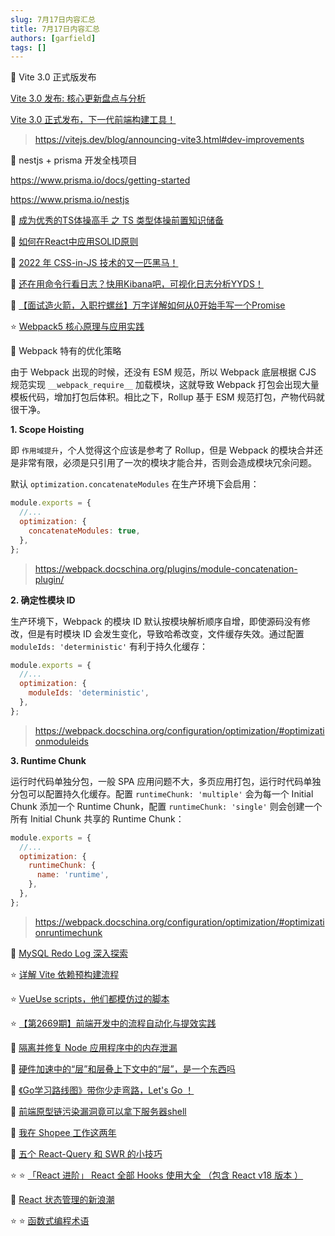 ```yaml
---
slug: 7月17日内容汇总
title: 7月17日内容汇总
authors: [garfield]
tags: []
---
```


📒 Vite 3.0 正式版发布

[Vite 3.0 发布: 核心更新盘点与分析](https://mp.weixin.qq.com/s/_GuGJaf8Sew5D8JaLQ3qOA)

[Vite 3.0 正式发布，下一代前端构建工具！](https://juejin.cn/post/7120820138907009060)

> https://vitejs.dev/blog/announcing-vite3.html#dev-improvements

📒 nestjs + prisma 开发全栈项目

https://www.prisma.io/docs/getting-started

https://www.prisma.io/nestjs

📒 [成为优秀的TS体操高手 之 TS 类型体操前置知识储备](https://juejin.cn/post/7115789691810480135)

📒 [如何在React中应用SOLID原则](https://mp.weixin.qq.com/s/8LxNZ0Hrne_EMZ352jmIXQ)

📒 [2022 年 CSS-in-JS 技术的又一匹黑马！](https://mp.weixin.qq.com/s/b-qUPAXa31RqO7oFj3dReg)

📒 [还在用命令行看日志？快用Kibana吧，可视化日志分析YYDS！](https://juejin.cn/post/7119669717882634271)

📒 [【面试造火箭，入职拧螺丝】万字详解如何从0开始手写一个Promise](https://juejin.cn/post/7119360791966384142)

⭐️ [Webpack5 核心原理与应用实践](https://juejin.cn/book/7115598540721618944)

📒 Webpack 特有的优化策略

由于 Webpack 出现的时候，还没有 ESM 规范，所以 Webpack 底层根据 CJS 规范实现 `__webpack_require__` 加载模块，这就导致 Webpack 打包会出现大量模板代码，增加打包后体积。相比之下，Rollup 基于 ESM 规范打包，产物代码就很干净。

**1. Scope Hoisting**

即 `作用域提升`，个人觉得这个应该是参考了 Rollup，但是 Webpack 的模块合并还是非常有限，必须是只引用了一次的模块才能合并，否则会造成模块冗余问题。

默认 `optimization.concatenateModules` 在生产环境下会启用：

```js
module.exports = {
  //...
  optimization: {
    concatenateModules: true,
  },
};
```

> https://webpack.docschina.org/plugins/module-concatenation-plugin/

**2. 确定性模块 ID**

生产环境下，Webpack 的模块 ID 默认按模块解析顺序自增，即使源码没有修改，但是有时模块 ID 会发生变化，导致哈希改变，文件缓存失效。通过配置 `moduleIds: 'deterministic'` 有利于持久化缓存：

```js
module.exports = {
  //...
  optimization: {
    moduleIds: 'deterministic',
  },
};
```

> https://webpack.docschina.org/configuration/optimization/#optimizationmoduleids

**3. Runtime Chunk**

运行时代码单独分包，一般 SPA 应用问题不大，多页应用打包，运行时代码单独分包可以配置持久化缓存。配置 `runtimeChunk: 'multiple'` 会为每一个 Initial Chunk 添加一个 Runtime Chunk，配置 `runtimeChunk: 'single'` 则会创建一个所有 Initial Chunk 共享的 Runtime Chunk：

```js
module.exports = {
  //...
  optimization: {
    runtimeChunk: {
      name: 'runtime',
    },
  },
};
```

> https://webpack.docschina.org/configuration/optimization/#optimizationruntimechunk

📒 [MySQL Redo Log 深入探索](https://mp.weixin.qq.com/s/X1aL0qC3cslkwhThS6XidA)

⭐️ [详解 Vite 依赖预构建流程](https://mp.weixin.qq.com/s/UD0-7rWtOAxMuDpOR77gug)

⭐️ [VueUse scripts，他们都模仿过的脚本](https://mp.weixin.qq.com/s/5dXLp7NjlpVsexOGTjbJ8A)

⭐️ [【第2669期】前端开发中的流程自动化与提效实践](https://mp.weixin.qq.com/s/bRlG5tc244ZVmPdb4mjbGQ)

📒 [隔离并修复 Node 应用程序中的内存泄漏](https://www.useanvil.com/blog/engineering/isolating-memory-leak-in-node/)

📒 [硬件加速中的“层”和层叠上下文中的“层”，是一个东西吗](https://juejin.cn/post/7119136400465330184)

📒 [《Go学习路线图》带你少走弯路，Let's Go ！](https://juejin.cn/post/7119123646471208968)

📒 [前端原型链污染漏洞竟可以拿下服务器shell](https://mp.weixin.qq.com/s/zVSDbYFrRASnJCr2dJycDQ)

📒 [我在 Shopee 工作这两年](https://juejin.cn/post/7116448560568074270)

📒 [五个 React-Query 和 SWR 的小技巧](https://www.youtube.com/watch?v=JaM2rExmmqs)

⭐️ ⭐️ [「React 进阶」 React 全部 Hooks 使用大全 （包含 React v18 版本 ）](https://juejin.cn/post/7118937685653192735)

📒 [React 状态管理的新浪潮](https://frontendmastery.com/posts/the-new-wave-of-react-state-management/)

⭐️ ⭐️ [函数式编程术语](https://github.com/shfshanyue/fp-jargon-zh)
